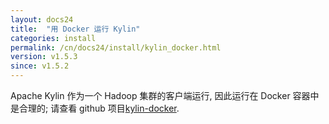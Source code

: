 ```yaml
---
layout: docs24
title:  "用 Docker 运行 Kylin"
categories: install
permalink: /cn/docs24/install/kylin_docker.html
version: v1.5.3
since: v1.5.2
---
```


Apache Kylin 作为一个 Hadoop 集群的客户端运行, 因此运行在 Docker 容器中是合理的; 请查看 github 项目[kylin-docker](https://github.com/Kyligence/kylin-docker/).
